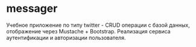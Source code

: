# messager
Учебное приложение по типу twitter - CRUD операции с базой данных, отображение через Mustache + Bootstrap. Реализация сервиса аутентификации и авторизации пользователя.
